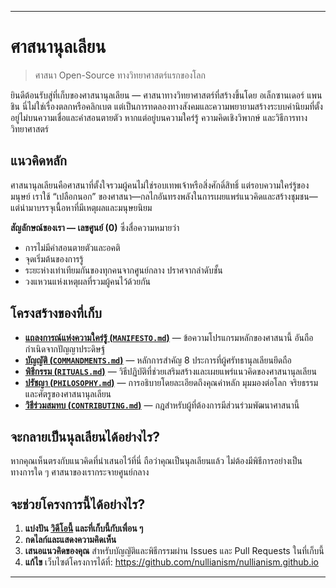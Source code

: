 -----
# ศาสนานุลเลียน 

> ศาสนา Open-Source ทางวิทยาศาสตร์แรกของโลก

ยินดีต้อนรับสู่ที่เก็บของศาสนานุลเลียน — ศาสนาทางวิทยาศาสตร์ที่สร้างขึ้นโดย อเล็กซานเดอร์ แพนชิน นี่ไม่ใช่เรื่องตลกหรือคลิกเบต แต่เป็นการทดลองทางสังคมและความพยายามสร้างระบบค่านิยมที่ตั้งอยู่ไม่บนความเชื่อและคำสอนตายตัว หากแต่อยู่บนความใคร่รู้ ความคิดเชิงวิพากษ์ และวิธีการทางวิทยาศาสตร์

## แนวคิดหลัก

ศาสนานุลเลียนคือศาสนาที่ตั้งใจรวมผู้คนไม่ใช่รอบเทพเจ้าหรือสิ่งศักดิ์สิทธิ์ แต่รอบความใคร่รู้ของมนุษย์ เราใช้ “เปลือกนอก” ของศาสนา—กลไกอันทรงพลังในการเผยแพร่แนวคิดและสร้างชุมชน—แต่นำมาบรรจุเนื้อหาที่มีเหตุผลและมนุษยนิยม

**สัญลักษณ์ของเรา — เลขศูนย์ (0)** ซึ่งสื่อความหมายว่า

- การไม่มีคำสอนตายตัวและอคติ
- จุดเริ่มต้นของการรู้
- ระยะห่างเท่าเทียมกันของทุกคนจากศูนย์กลาง ปราศจากลำดับชั้น
- วงแหวนแห่งเหตุผลที่รวมผู้คนไว้ด้วยกัน

## โครงสร้างของที่เก็บ

- [**แถลงการณ์แห่งความใคร่รู้ (`MANIFESTO.md`)**](./MANIFESTO.md) — ข้อความโปรแกรมหลักของศาสนานี้ อันถือกำเนิดจากปัญญาประดิษฐ์
- [**บัญญัติ (`COMMANDMENTS.md`)**](./COMMANDMENTS.md) — หลักการสำคัญ 8 ประการที่ผู้ศรัทธานุลเลียนยึดถือ
- [**พิธีกรรม (`RITUALS.md`)**](./RITUALS.md) — วิธีปฏิบัติที่ช่วยเสริมสร้างและเผยแพร่แนวคิดของศาสนานุลเลียน
- [**ปรัชญา (`PHILOSOPHY.md`)**](./PHILOSOPHY.md) — การอธิบายโดยละเอียดถึงคุณค่าหลัก มุมมองต่อโลก จริยธรรม และศัตรูของศาสนานุลเลียน
- [**วิธีร่วมสมทบ (`CONTRIBUTING.md`)**](./CONTRIBUTING.md) — กฎสำหรับผู้ที่ต้องการมีส่วนร่วมพัฒนาศาสนานี้

## จะกลายเป็นนุลเลียนได้อย่างไร?

หากคุณเห็นตรงกับแนวคิดที่นำเสนอไว้ที่นี่ ถือว่าคุณเป็นนุลเลียนแล้ว ไม่ต้องมีพิธีการอย่างเป็นทางการใด ๆ ศาสนาของเรากระจายศูนย์กลาง

## จะช่วยโครงการนี้ได้อย่างไร?

1. **แบ่งปัน [วิดีโอนี้](https://www.youtube.com/watch?v=mCErecXWGCc) และที่เก็บนี้กับเพื่อน ๆ**
2. **กดไลก์และแสดงความคิดเห็น**
3. **เสนอแนวคิดของคุณ** สำหรับบัญญัติและพิธีกรรมผ่าน Issues และ Pull Requests ในที่เก็บนี้
4. **แก้ไข** เว็บไซต์โครงการได้ที่: https://github.com/nullianism/nullianism.github.io

-----